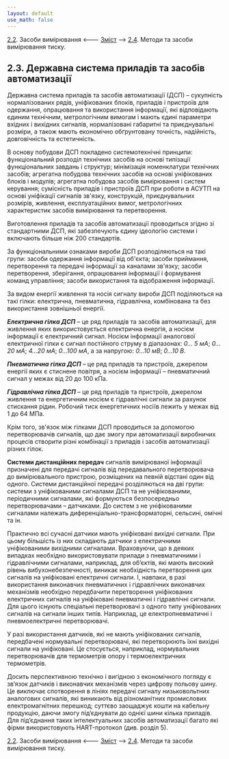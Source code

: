 ```yaml
---
layout: default
use_math: false
---
```


[2.2](2_2.md). Засоби вимірювання <--- [Зміст](README.md) --> [2.4](2_4.md). Методи та засоби вимірювання тиску. 

## 2.3. Державна система приладів та засобів автоматизації

Державна система приладів та засобів автоматизації (ДСП) – сукупність нормалізованих рядів, уніфікованих блоків, приладів і пристроїв для одержання, опрацювання та використання інформації, які відповідають єдиним технічним, метрологічним вимогам і мають єдині параметри вхідних і вихідних сигналів, нормалізовані габаритні та приєднувальні розміри, а також мають економічно обґрунтовану точність, надійність, довговічність та естетичність.

В основу побудови ДСП покладено системотехнічні принципи: функціональний розподіл технічних засобів на основі типізації функціональних завдань і структур; мінімізація номенклатури технічних засобів; агрегатна побудова технічних засобів на основі уніфікованих блоків і модулів; агрегатна побудова засобів вимірювання і систем керування; сумісність приладів і пристроїв ДСП при роботи в АСУТП на основі уніфікації сигналів зв'язку, конструкцій, приєднувальних розмірів, живлення, експлуатаційних вимог, метрологічних характеристик засобів вимірювання та перетворення.

Виготовлення приладів та засобів автоматизації проводиться згідно зі стандартними ДСП, які забезпечують єдину ідеологію системи і включають більше ніж 200 стандартів.

За функціональними ознаками вироби ДСП розподіляються на такі групи: засоби одержання інформації від об'єкта; засоби приймання, перетворення та передачі інформації за каналами зв'язку; засоби перетворення, зберігання, опрацювання інформації і формування команд управління; засоби використання та відображення інформації.

За видом енергії живлення та носія сигналу вироби ДСП поділяються на такі гілки: електрична, пневматична, гідравлічна, комбінована та без використання зовнішньої енергії.

***Електрична гілка ДСП*** – це ряд приладів та засобів автоматизації, для живлення яких використовується електрична енергія, а носієм інформації є електричний сигнал. Носієм інформації аналогової електричної гілки є сигнал постійного струму в діапазонах: *0... 5 мА*; *0…20* *мА*; *4…20* *мА*; *0…100* *мА*, а за напругою: *0…10* *мВ*; *0…10* *В*.

***Пневматична гілка ДСП*** – це ряд приладів та пристроїв, джерелом енергії яких є стиснене повітря, а носієм інформації – пневматичний сигнал у межах від 20 до 100 кПа.

***Гідравлічна гілка ДСП*** – це ряд приладів та пристроїв, джерелом живлення та енергетичним носієм є гідравлічні сигнали за рахунок стискання рідин. Робочий тиск енергетичних носіїв лежить у межах від 1 до 64 МПа.

Крім того, зв'язок між гілками ДСП проводиться за допомогою перетворювачів сигналів, що дає змогу при автоматизації виробничих процесів створити різні комбінації з приладів і засобів автоматизації різних гілок.

**Системи дистанційних передач** сигналів вимірюваної інформації призначені для передачі сигналів від передавального перетворювача до вимірювального пристрою, розміщених на певній відстані один від одного. Системи дистанційної передачі розділяються на дві групи: системи з уніфікованими сигналами ДСП та не уніфікованими, періодичними сигналами, які формуються безпосередньо перетворювачами – датчиками. До систем з не уніфікованими сигналами належать диференціально-трансформаторні, сельсині, омічні та ін.

Практично всі сучасні датчики мають уніфіковані вихідні сигнали. При цьому більшість із них складають датчики з електричними уніфікованими вихідними сигналами. Враховуючи, що в деяких випадках необхідно використовувати прилади з пневматичними і гідравлічними сигналами, наприклад, для об’єктів, які мають високий рівень вибухонебезпечності, виникає необхідність перетворення цих сигналів на уніфіковані електричні сигнали. І, навпаки, в разі використання виконавчих пневматичних і гідравлічних виконавчих механізмів необхідно передбачити перетворення уніфікованих електричних сигналів на уніфіковані пневматичні і гідравлічні сигнали. Для цього існують спеціальні перетворювачі з одного типу уніфікованих сигналів на сигнали інших типів. Наприклад, це електропневматичні і пневмоелектричні перетворювачі.

У разі використання датчиків, які не мають уніфікованих сигналів, передбачені нормувальні перетворювачі, які перетворюють їхні вихідні сигнали на уніфіковані. Це стосується, наприклад, нормувальних перетворювачів для термометрів опору і термоелектричних термометрів.

Досить перспективною технічно і вигідною з економічного погляду є зв’язок датчиків і виконавчих механізмів через цифрову польову шину. Це виключає спотворення в лініях передачі сигналу низьковольтних аналогових сигналів, які виникають від різноманітних промислових електромагнітних перешкод; суттєво заощаджує кошти на кабельну продукцію, даючи змогу під’єднувати до однієї шини кілька приладів. Для під’єднання таких інтелектуальних засобів автоматизації багато які фірми використовують HART-протокол (див. розділ 5).

 

[2.2](2_2.md). Засоби вимірювання <--- [Зміст](README.md) --> [2.4](2_4.md). Методи та засоби вимірювання тиску. 